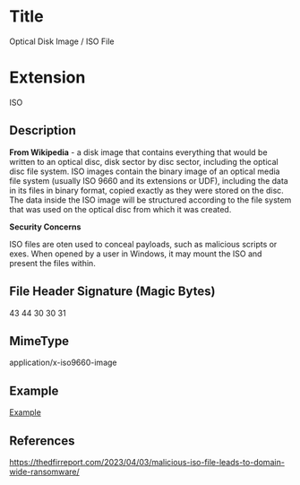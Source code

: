 # Title

Optical Disk Image / ISO File

# Extension

ISO

## Description

**From Wikipedia** - a disk image that contains everything that would be written to an optical disc, disk sector by disc sector, including the optical disc file system. ISO images contain the binary image of an optical media file system (usually ISO 9660 and its extensions or UDF), including the data in its files in binary format, copied exactly as they were stored on the disc. The data inside the ISO image will be structured according to the file system that was used on the optical disc from which it was created.

**Security Concerns**

ISO files are oten used to conceal payloads, such as malicious scripts or exes. When opened by a user in Windows, it may mount the ISO and present the files within.

## File Header Signature (Magic Bytes)

43 44 30 30 31	

## MimeType

application/x-iso9660-image

## Example

[Example](/example.iso)

## References

https://thedfirreport.com/2023/04/03/malicious-iso-file-leads-to-domain-wide-ransomware/


